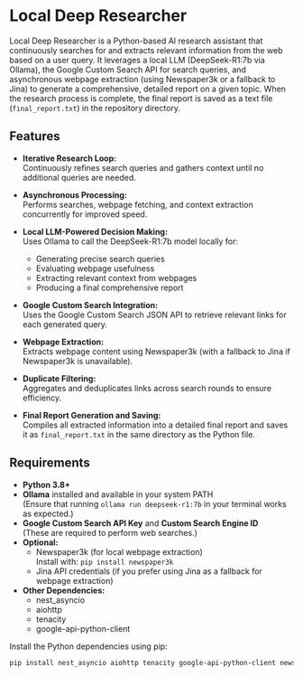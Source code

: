 # Local Deep Researcher

Local Deep Researcher is a Python-based AI research assistant that continuously searches for and extracts relevant information from the web based on a user query. It leverages a local LLM (DeepSeek-R1:7b via Ollama), the Google Custom Search API for search queries, and asynchronous webpage extraction (using Newspaper3k or a fallback to Jina) to generate a comprehensive, detailed report on a given topic. When the research process is complete, the final report is saved as a text file (`final_report.txt`) in the repository directory.

## Features

- **Iterative Research Loop:**  
  Continuously refines search queries and gathers context until no additional queries are needed.

- **Asynchronous Processing:**  
  Performs searches, webpage fetching, and context extraction concurrently for improved speed.

- **Local LLM-Powered Decision Making:**  
  Uses Ollama to call the DeepSeek-R1:7b model locally for:
  - Generating precise search queries
  - Evaluating webpage usefulness
  - Extracting relevant context from webpages
  - Producing a final comprehensive report

- **Google Custom Search Integration:**  
  Uses the Google Custom Search JSON API to retrieve relevant links for each generated query.

- **Webpage Extraction:**  
  Extracts webpage content using Newspaper3k (with a fallback to Jina if Newspaper3k is unavailable).

- **Duplicate Filtering:**  
  Aggregates and deduplicates links across search rounds to ensure efficiency.

- **Final Report Generation and Saving:**  
  Compiles all extracted information into a detailed final report and saves it as `final_report.txt` in the same directory as the Python file.

## Requirements

- **Python 3.8+**
- **Ollama** installed and available in your system PATH  
  (Ensure that running `ollama run deepseek-r1:7b` in your terminal works as expected.)
- **Google Custom Search API Key** and **Custom Search Engine ID**  
  (These are required to perform web searches.)
- **Optional:**  
  - Newspaper3k (for local webpage extraction)  
    Install with: `pip install newspaper3k`
  - Jina API credentials (if you prefer using Jina as a fallback for webpage extraction)
- **Other Dependencies:**  
  - nest_asyncio  
  - aiohttp  
  - tenacity  
  - google-api-python-client

Install the Python dependencies using pip:

```bash
pip install nest_asyncio aiohttp tenacity google-api-python-client newspaper3k





